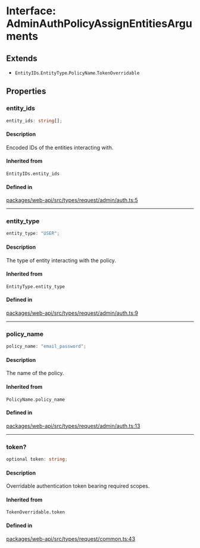 # Interface: AdminAuthPolicyAssignEntitiesArguments

## Extends

- `EntityIDs`.`EntityType`.`PolicyName`.`TokenOverridable`

## Properties

### entity\_ids

```ts
entity_ids: string[];
```

#### Description

Encoded IDs of the entities interacting with.

#### Inherited from

`EntityIDs.entity_ids`

#### Defined in

[packages/web-api/src/types/request/admin/auth.ts:5](https://github.com/slackapi/node-slack-sdk/blob/7b348598b763c2b7545d1042b5f0429775cfa62c/packages/web-api/src/types/request/admin/auth.ts#L5)

***

### entity\_type

```ts
entity_type: "USER";
```

#### Description

The type of entity interacting with the policy.

#### Inherited from

`EntityType.entity_type`

#### Defined in

[packages/web-api/src/types/request/admin/auth.ts:9](https://github.com/slackapi/node-slack-sdk/blob/7b348598b763c2b7545d1042b5f0429775cfa62c/packages/web-api/src/types/request/admin/auth.ts#L9)

***

### policy\_name

```ts
policy_name: "email_password";
```

#### Description

The name of the policy.

#### Inherited from

`PolicyName.policy_name`

#### Defined in

[packages/web-api/src/types/request/admin/auth.ts:13](https://github.com/slackapi/node-slack-sdk/blob/7b348598b763c2b7545d1042b5f0429775cfa62c/packages/web-api/src/types/request/admin/auth.ts#L13)

***

### token?

```ts
optional token: string;
```

#### Description

Overridable authentication token bearing required scopes.

#### Inherited from

`TokenOverridable.token`

#### Defined in

[packages/web-api/src/types/request/common.ts:43](https://github.com/slackapi/node-slack-sdk/blob/7b348598b763c2b7545d1042b5f0429775cfa62c/packages/web-api/src/types/request/common.ts#L43)
